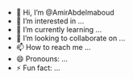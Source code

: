 - 👋 Hi, I’m @AmirAbdelmaboud
- 👀 I’m interested in ...
- 🌱 I’m currently learning ...
- 💞️ I’m looking to collaborate on ...
- 📫 How to reach me ...
- 😄 Pronouns: ...
- ⚡ Fun fact: ...

<!---
AmirAbdelmaboud/AmirAbdelmaboud is a ✨ special ✨ repository because its `README.md` (this file) appears on your GitHub profile.
You can click the Preview link to take a look at your changes.
--->
